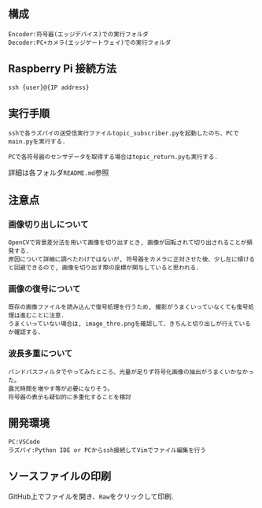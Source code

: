 ## 構成
```
Encoder:符号器(エッジデバイス)での実行フォルダ
Decoder:PC+カメラ(エッジゲートウェイ)での実行フォルダ
```

## Raspberry Pi 接続方法

```
ssh {user}@{IP address}
```

## 実行手順
```
sshで各ラズパイの送受信実行ファイルtopic_subscriber.pyを起動したのち、PCでmain.pyを実行する.

PCで各符号器のセンサデータを取得する場合はtopic_return.pyも実行する.
```

詳細は各フォルダ```README.md```参照

## 注意点

### 画像切り出しについて
```
OpenCVで背景差分法を用いて画像を切り出すとき, 画像が回転されて切り出されることが頻発する.
原因について詳細に調べたわけではないが, 符号器をカメラに正対させた後、少し左に傾けると回避できるので, 画像を切り出す際の座標が関与していると思われる.
```

### 画像の復号について
```
既存の画像ファイルを読み込んで復号処理を行うため, 撮影がうまくいっていなくても復号処理は進むことに注意.
うまくいっていない場合は, image_thre.pngを確認して、きちんと切り出しが行えているか確認する.
```

### 波長多重について
```
バンドパスフィルタでやってみたところ、光量が足りず符号化画像の抽出がうまくいかなかった。
露光時間を増やす等が必要になりそう。
符号器の表示も疑似的に多重化することを検討
```

## 開発環境
```
PC:VSCode
ラズパイ:Python IDE or PCからssh接続してVimでファイル編集を行う
```

## ソースファイルの印刷
GitHub上でファイルを開き、```Raw```をクリックして印刷.
